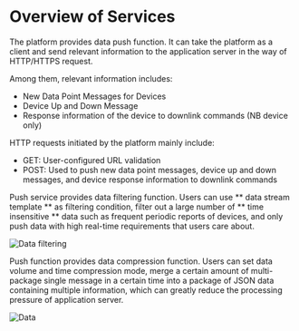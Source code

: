 # Overview of Services

The platform provides data push function. It can take the platform as a client and send relevant information to the application server in the way of HTTP/HTTPS request.

Among them, relevant information includes:
- New Data Point Messages for Devices
- Device Up and Down Message
- Response information of the device to downlink commands (NB device only)


HTTP requests initiated by the platform mainly include:
- GET: User-configured URL validation
- POST: Used to push new data point messages, device up and down messages, and device response information to downlink commands


Push service provides data filtering function. Users can use ** data stream template ** as filtering condition, filter out a large number of ** time insensitive ** data such as frequent periodic reports of devices, and only push data with high real-time requirements that users care about.

![Data filtering](/images/数据过滤.png)


Push function provides data compression function. Users can set data volume and time compression mode, merge a certain amount of multi-package single message in a certain time into a package of JSON data containing multiple information, which can greatly reduce the processing pressure of application server.

![Data](/images/数据压缩.png)